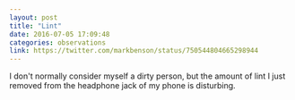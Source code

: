 ```yaml
---
layout: post
title: "Lint"
date: 2016-07-05 17:09:48
categories: observations
link: https://twitter.com/markbenson/status/750544804665298944
---
```


I don't normally consider myself a dirty person, but the amount of lint I just removed from the headphone jack of my phone is disturbing.

